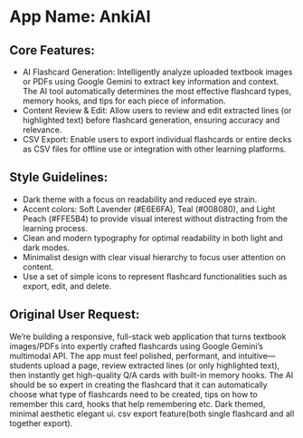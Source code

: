 # **App Name**: AnkiAI

## Core Features:

- AI Flashcard Generation: Intelligently analyze uploaded textbook images or PDFs using Google Gemini to extract key information and context. The AI tool automatically determines the most effective flashcard types, memory hooks, and tips for each piece of information.
- Content Review & Edit: Allow users to review and edit extracted lines (or highlighted text) before flashcard generation, ensuring accuracy and relevance.
- CSV Export: Enable users to export individual flashcards or entire decks as CSV files for offline use or integration with other learning platforms.

## Style Guidelines:

- Dark theme with a focus on readability and reduced eye strain.
- Accent colors: Soft Lavender (#E6E6FA), Teal (#008080), and Light Peach (#FFE5B4) to provide visual interest without distracting from the learning process.
- Clean and modern typography for optimal readability in both light and dark modes.
- Minimalist design with clear visual hierarchy to focus user attention on content.
- Use a set of simple icons to represent flashcard functionalities such as export, edit, and delete.

## Original User Request:
We’re building a responsive, full-stack web application that turns textbook images/PDFs into expertly crafted flashcards using Google Gemini’s multimodal API. The app must feel polished, performant, and intuitive—students upload a page, review extracted lines (or only highlighted text), then instantly get high-quality Q/A cards with built-in memory hooks. The AI should be so expert in creating the flashcard that it can automatically choose what type of flashcards need to be created, tips on how to remember this card, hooks that help remembering etc. Dark themed, minimal aesthetic elegant ui. csv export feature(both single flashcard and all together export).
  